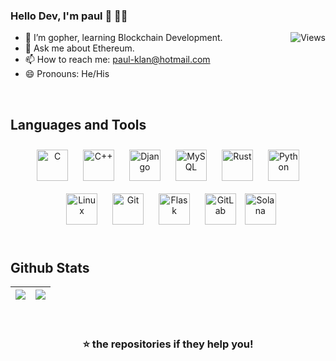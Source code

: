 ### Hello Dev, I'm paul 👋 :man_technologist:
<img  align="right" src="https://golang.google.cn/images/gophers/ladder.svg" alt="Views" />

- 🌱 I’m gopher, learning Blockchain Development.
- 💬 Ask me about Ethereum.
- 📫 How to reach me: <a href="mailto:paul-klan@hotmail.com">paul-klan@hotmail.com</a>
- 😄 Pronouns: He/His
<br>

<div align="center">  
<a href="https://github.com/paul-klan/" target="_blank">
</a>  
</div>

## Languages and Tools  
<div align="center">   
<img style="margin: 10px" src="https://profilinator.rishav.dev/skills-assets/c-original.svg" alt="C" height="50" />  
<img style="margin: 10px" src="https://profilinator.rishav.dev/skills-assets/cplusplus-original.svg" alt="C++" height="50" />  
<img style="margin: 10px" src="https://profilinator.rishav.dev/skills-assets/go-original.svg" alt="Django" height="50" />  
<img style="margin: 10px" src="https://profilinator.rishav.dev/skills-assets/mysql-original-wordmark.svg" alt="MySQL" height="50" />  
<img style="margin: 10px" src="https://profilinator.rishav.dev/skills-assets/rust-plain.svg" alt="Rust" height="50" />  

<img style="margin: 10px" src="https://profilinator.rishav.dev/skills-assets/python-original.svg" alt="Python" height="50" />  
<img style="margin: 10px" src="https://profilinator.rishav.dev/skills-assets/linux-original.svg" alt="Linux" height="50" />  
<img style="margin: 10px" src="https://profilinator.rishav.dev/skills-assets/git-scm-icon.svg" alt="Git" height="50" />  
<img style="margin: 10px" src="https://profilinator.rishav.dev/skills-assets/flask.png" alt="Flask" height="50" />  
<img style="margin: 10px" src="https://profilinator.rishav.dev/skills-assets/gitlab.svg" alt="GitLab" height="50" />  
<img src="https://raw.githubusercontent.com/danielcranney/readme-generator/main/public/icons/skills/solana-colored.svg" height="50" alt="Solana" />
</div>  

<br/>  

## Github Stats 
|  <img align="center" src="https://github-readme-stats.vercel.app/api?username=paul-klan&show_icons=true" /> |  <img align="center" src="https://github-readme-stats.vercel.app/api/top-langs/?username=paul-klan&layout=compact" /> |
| ------------- | ------------- |

<br/>  


<div align="center">

###   ⭐ the repositories if they help you!
  
 </div>
